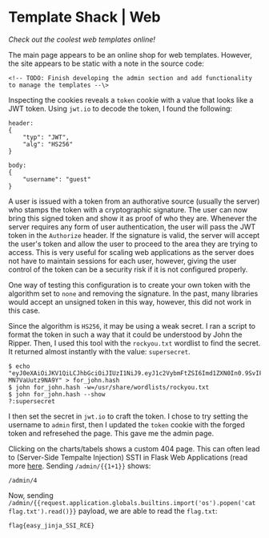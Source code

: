 # Template Shack | Web

*Check out the coolest web templates online!*

The main page appears to be an online shop for web templates.  However, the site appears to be static with a note in the source code:

```
<!-- TODO: Finish developing the admin section and add functionality to manage the templates --\>
```

Inspecting the cookies reveals a `token` cookie with a value that looks like a JWT token.  Using `jwt.io` to decode the token, I found the following:

```
header:
{
	"typ": "JWT",
	"alg": "HS256"
}

body:
{
	"username": "guest"
}
```

A user is issued with a token from an authorative source (usually the server) who stamps the token with a cryptographic signature.  The user can now bring this signed token and show it as proof of who they are.  Whenever the server requires any form of user authentication, the user will pass the JWT token in the `Authorize` header.  If the signature is valid, the server will accept the user's token and allow the user to proceed to the area they are trying to access.  This is very useful for scaling web applications as the server does not have to maintain sessions for each user, however, giving the user control of the token can be a security risk if it is not configured properly.

One way of testing this configuration is to create your own token with the algorithm set to `none` and removing the signature.  In the past, many libraries would accept an unsigned token in this way, however, this did not work in this case.

Since the algorithm is `HS256`, it may be using a weak secret.  I ran a script to format the token in such a way that it could be understood by John the Ripper.  Then, I used this tool with the `rockyou.txt` wordlist to find the secret.  It returned almost instantly with the value: `supersecret`.

```
$ echo "eyJ0eXAiOiJKV1QiLCJhbGciOiJIUzI1NiJ9.eyJ1c2VybmFtZSI6Imd1ZXN0In0.9SvIFMTsXt2gYNRF9I0ZhRhLQViY-MN7VaUutz9NA9Y" > for_john.hash
$ john for_john.hash -w=/usr/share/wordlists/rockyou.txt
$ john for_john.hash --show
?:supersecret
```

I then set the secret in `jwt.io` to craft the token.  I chose to try setting the username to `admin` first, then I updated the `token` cookie with the forged token and refresehed the page.  This gave me the admin page.

Clicking on the charts/tabels shows a custom 404 page.  This can often lead to (Server-Side Tempalte Injection) SSTI in Flask Web Applications (read more [here](https://www.onsecurity.io/blog/server-side-template-injection-with-jinja2/).  Sending `/admin/{{1+1}}` shows:

```
/admin/4
```

Now, sending `/admin/{{request.application.globals.builtins.import('os').popen('cat flag.txt').read()}}` payload, we are able to read the `flag.txt`:

```
flag{easy_jinja_SSI_RCE}
```